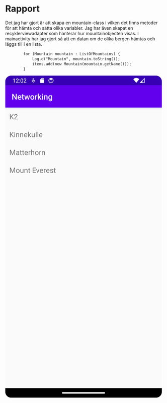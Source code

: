 
# Rapport
Det jag har gjort är att skapa en mountain-class i vilken det finns metoder för att hämta och sätta olika variabler. 
Jag har även skapat en recyklerviewadapter som hanterar hur mountainobjecten visas. I mainactivity har jag 
gjort så att en datan om de olika bergen hämtas och läggs till i en lista. 

```
        for (Mountain mountain : ListOfMountains) {
            Log.d("Mountain", mountain.toString());
            items.add(new Mountain(mountain.getName()));
        }

```
![](Screenshot.png)